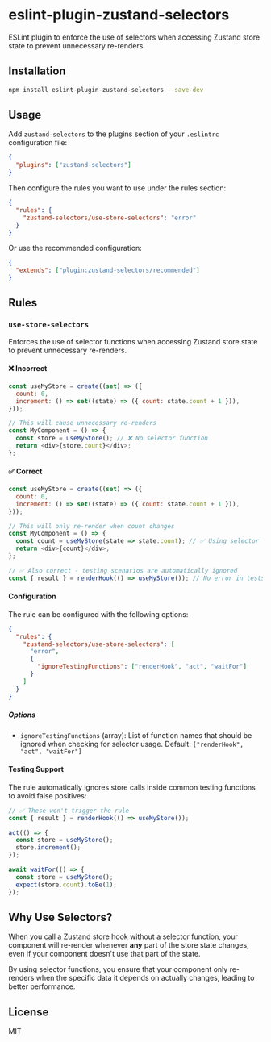 # eslint-plugin-zustand-selectors

ESLint plugin to enforce the use of selectors when accessing Zustand store state to prevent unnecessary re-renders.

## Installation

```bash
npm install eslint-plugin-zustand-selectors --save-dev
```

## Usage

Add `zustand-selectors` to the plugins section of your `.eslintrc` configuration file:

```json
{
  "plugins": ["zustand-selectors"]
}
```

Then configure the rules you want to use under the rules section:

```json
{
  "rules": {
    "zustand-selectors/use-store-selectors": "error"
  }
}
```

Or use the recommended configuration:

```json
{
  "extends": ["plugin:zustand-selectors/recommended"]
}
```

## Rules

### `use-store-selectors`

Enforces the use of selector functions when accessing Zustand store state to prevent unnecessary re-renders.

#### ❌ Incorrect

```javascript
const useMyStore = create((set) => ({
  count: 0,
  increment: () => set((state) => ({ count: state.count + 1 })),
}));

// This will cause unnecessary re-renders
const MyComponent = () => {
  const store = useMyStore(); // ❌ No selector function
  return <div>{store.count}</div>;
};
```

#### ✅ Correct

```javascript
const useMyStore = create((set) => ({
  count: 0,
  increment: () => set((state) => ({ count: state.count + 1 })),
}));

// This will only re-render when count changes
const MyComponent = () => {
  const count = useMyStore(state => state.count); // ✅ Using selector
  return <div>{count}</div>;
};

// ✅ Also correct - testing scenarios are automatically ignored
const { result } = renderHook(() => useMyStore()); // No error in tests
```

#### Configuration

The rule can be configured with the following options:

```json
{
  "rules": {
    "zustand-selectors/use-store-selectors": [
      "error",
      {
        "ignoreTestingFunctions": ["renderHook", "act", "waitFor"]
      }
    ]
  }
}
```

##### Options

- `ignoreTestingFunctions` (array): List of function names that should be ignored when checking for selector usage. Default: `["renderHook", "act", "waitFor"]`

#### Testing Support

The rule automatically ignores store calls inside common testing functions to avoid false positives:

```javascript
// ✅ These won't trigger the rule
const { result } = renderHook(() => useMyStore());

act(() => {
  const store = useMyStore();
  store.increment();
});

await waitFor(() => {
  const store = useMyStore();
  expect(store.count).toBe(1);
});
```

## Why Use Selectors?

When you call a Zustand store hook without a selector function, your component will re-render whenever **any** part of the store state changes, even if your component doesn't use that part of the state.

By using selector functions, you ensure that your component only re-renders when the specific data it depends on actually changes, leading to better performance.

## License

MIT

